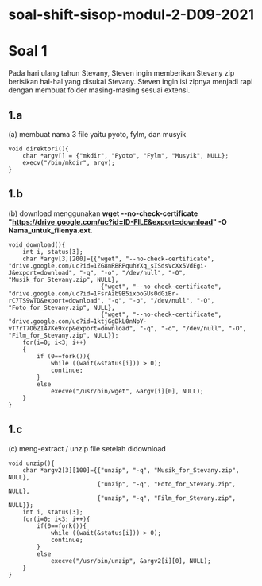 # soal-shift-sisop-modul-2-D09-2021
# Soal 1
Pada hari ulang tahun Stevany, Steven ingin memberikan Stevany zip berisikan hal-hal yang disukai Stevany. Steven ingin isi zipnya menjadi rapi dengan membuat folder masing-masing sesuai extensi.

## 1.a
(a) membuat nama 3 file yaitu pyoto, fylm, dan musyik 
```
void direktori(){
    char *argv[] = {"mkdir", "Pyoto", "Fylm", "Musyik", NULL};
    execv("/bin/mkdir", argv); 
}
```

## 1.b
(b) download menggunakan **wget --no-check-certificate "https://drive.google.com/uc?id=ID-FILE&export=download" -O Nama_untuk_filenya.ext**. 
```
void download(){
    int i, status[3];
    char *argv[3][200]={{"wget", "--no-check-certificate", "drive.google.com/uc?id=1ZG8nRBRPquhYXq_sISdsVcXx5VdEgi-J&export=download", "-q", "-o", "/dev/null", "-O", "Musik_for_Stevany.zip", NULL},
                          {"wget", "--no-check-certificate", "drive.google.com/uc?id=1FsrAzb9B5ixooGUs0dGiBr-rC7TS9wTD&export=download", "-q", "-o", "/dev/null", "-O", "Foto_for_Stevany.zip", NULL},
                          {"wget", "--no-check-certificate", "drive.google.com/uc?id=1ktjGgDkL0nNpY-vT7rT7O6ZI47Ke9xcp&export=download", "-q", "-o", "/dev/null", "-O", "Film_for_Stevany.zip", NULL}};                      
    for(i=0; i<3; i++)
    {
        if (0==fork()){
            while ((wait(&status[i])) > 0);
            continue;
        }
        else        
            execve("/usr/bin/wget", &argv[i][0], NULL);
    }
}
```

## 1.c
(c) meng-extract / unzip file setelah didownload 
```
void unzip(){
    char *argv2[3][100]={{"unzip", "-q", "Musik_for_Stevany.zip", NULL},
                         {"unzip", "-q", "Foto_for_Stevany.zip", NULL},
                         {"unzip", "-q", "Film_for_Stevany.zip", NULL}};
    int i, status[3];
    for(i=0; i<3; i++){
        if(0==fork()){
            while ((wait(&status[i])) > 0);
            continue;
        }
        else
            execve("/usr/bin/unzip", &argv2[i][0], NULL);              
    }
}
```
